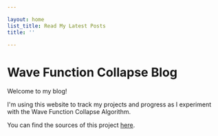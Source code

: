 ```yaml
---

layout: home
list_title: Read My Latest Posts
title: ''

---
```


# Wave Function Collapse Blog

Welcome to my blog!

I'm using this website to track my projects and progress as I experiment with the Wave Function Collapse Algorithm.

You can find the sources of this project
[here](https://github.com/Sidhant-Roymoulik/Wave-Function-Collapse).
